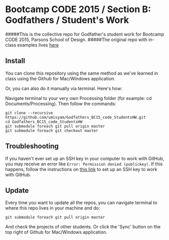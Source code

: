 # Bootcamp CODE 2015 / Section B: Godfathers / Student's Work
#####This is the collective repo for Godfather's student work for Bootcamp CODE 2015, Parsons School of Design.
#####The original repo with in-class examples lives [here](https://github.com/umisyam/Godfathers_BC15_code)



## Install
You can clone this repository using the same method as we've learned in class using the Github for Mac/Windows application. 

Or, you can also do it manually via terminal. Here's how:

Navigate terminal to your very own Processing folder (for example: cd Documents/Processing). Then follow the commands:

	git clone --recursive https://github.com/umisyam/Godfathers_BC15_code_StudentsHW.git
	cd Godfathers_BC15_code_StudentsHW
	git submodule foreach git pull origin master
	git submodule foreach git checkout master

## Troubleshooting
If you haven't ever set up an SSH key in your computer to work with GitHub, you may receive an error like ```Error: Permission denied (publickey)```. If this happens, follow the instructions on [this link](https://help.github.com/articles/generating-ssh-keys/) to set up an SSH key to work with GitHub.

## Update

Every time you want to update all the repos, you can navigate terminal to where this repo lives in your machine and do:

	git submodule foreach git pull origin master

And check the projects of other students. Or click the 'Sync' button on the top right of  Github for Mac/Windows application. 



